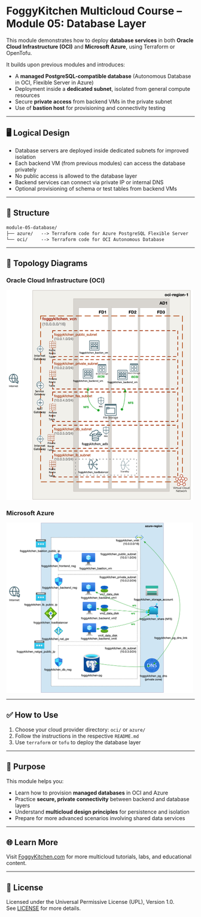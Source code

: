 # FoggyKitchen Multicloud Course – Module 05: Database Layer

This module demonstrates how to deploy **database services** in both **Oracle Cloud Infrastructure (OCI)** and **Microsoft Azure**, using Terraform or OpenTofu.

It builds upon previous modules and introduces:

- A **managed PostgreSQL-compatible database** (Autonomous Database in OCI, Flexible Server in Azure)
- Deployment inside a **dedicated subnet**, isolated from general compute resources
- Secure **private access** from backend VMs in the private subnet
- Use of **bastion host** for provisioning and connectivity testing

---

## 🖥️ Logical Design

- Database servers are deployed inside dedicated subnets for improved isolation
- Each backend VM (from previous modules) can access the database privately
- No public access is allowed to the database layer
- Backend services can connect via private IP or internal DNS
- Optional provisioning of schema or test tables from backend VMs

---

## 📁 Structure

```
module-05-database/
├── azure/   --> Terraform code for Azure PostgreSQL Flexible Server
└── oci/     --> Terraform code for OCI Autonomous Database
```

---

## 📸 Topology Diagrams

### Oracle Cloud Infrastructure (OCI)
<img src="oci/module-05-database-oci.jpg" width="500"/>

### Microsoft Azure
<img src="azure/module-05-database-azure.jpg" width="500"/>

---

## ✅ How to Use

1. Choose your cloud provider directory: `oci/` or `azure/`
2. Follow the instructions in the respective `README.md`
3. Use `terraform` or `tofu` to deploy the database layer

---

## 🧠 Purpose

This module helps you:

- Learn how to provision **managed databases** in OCI and Azure
- Practice **secure, private connectivity** between backend and database layers
- Understand **multicloud design principles** for persistence and isolation
- Prepare for more advanced scenarios involving shared data services

---

## 🌐 Learn More

Visit [FoggyKitchen.com](https://foggykitchen.com) for more multicloud tutorials, labs, and educational content.

---

## 🪪 License

Licensed under the Universal Permissive License (UPL), Version 1.0.  
See [LICENSE](../LICENSE) for more details.

